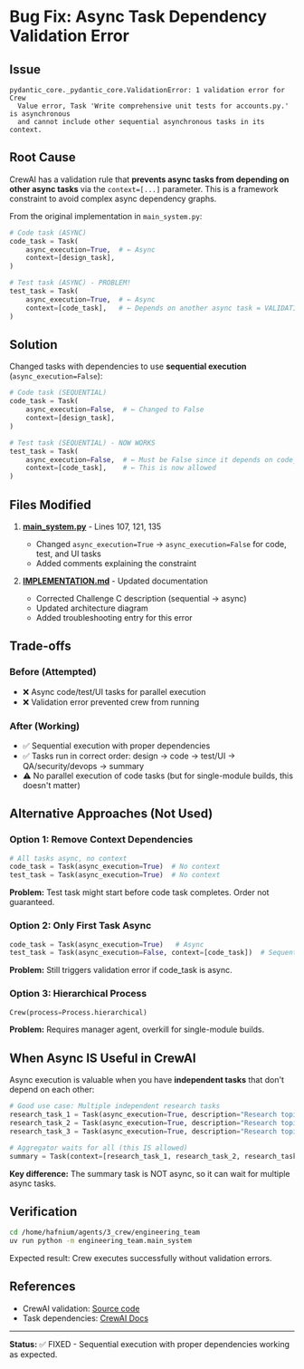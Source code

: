 # Bug Fix: Async Task Dependency Validation Error

## Issue

```
pydantic_core._pydantic_core.ValidationError: 1 validation error for Crew
  Value error, Task 'Write comprehensive unit tests for accounts.py.' is asynchronous
  and cannot include other sequential asynchronous tasks in its context.
```

## Root Cause

CrewAI has a validation rule that **prevents async tasks from depending on other async tasks** via the `context=[...]` parameter. This is a framework constraint to avoid complex async dependency graphs.

From the original implementation in `main_system.py`:

```python
# Code task (ASYNC)
code_task = Task(
    async_execution=True,  # ← Async
    context=[design_task],
)

# Test task (ASYNC) - PROBLEM!
test_task = Task(
    async_execution=True,  # ← Async
    context=[code_task],   # ← Depends on another async task = VALIDATION ERROR
)
```

## Solution

Changed tasks with dependencies to use **sequential execution** (`async_execution=False`):

```python
# Code task (SEQUENTIAL)
code_task = Task(
    async_execution=False,  # ← Changed to False
    context=[design_task],
)

# Test task (SEQUENTIAL) - NOW WORKS
test_task = Task(
    async_execution=False,  # ← Must be False since it depends on code_task
    context=[code_task],    # ← This is now allowed
)
```

## Files Modified

1. **[main_system.py](src/engineering_team/main_system.py#L107)** - Lines 107, 121, 135
   - Changed `async_execution=True` → `async_execution=False` for code, test, and UI tasks
   - Added comments explaining the constraint

2. **[IMPLEMENTATION.md](IMPLEMENTATION.md)** - Updated documentation
   - Corrected Challenge C description (sequential → async)
   - Updated architecture diagram
   - Added troubleshooting entry for this error

## Trade-offs

### Before (Attempted)
- ❌ Async code/test/UI tasks for parallel execution
- ❌ Validation error prevented crew from running

### After (Working)
- ✅ Sequential execution with proper dependencies
- ✅ Tasks run in correct order: design → code → test/UI → QA/security/devops → summary
- ⚠️ No parallel execution of code tasks (but for single-module builds, this doesn't matter)

## Alternative Approaches (Not Used)

### Option 1: Remove Context Dependencies
```python
# All tasks async, no context
code_task = Task(async_execution=True)  # No context
test_task = Task(async_execution=True)  # No context
```
**Problem:** Test task might start before code task completes. Order not guaranteed.

### Option 2: Only First Task Async
```python
code_task = Task(async_execution=True)   # Async
test_task = Task(async_execution=False, context=[code_task])  # Sequential
```
**Problem:** Still triggers validation error if code_task is async.

### Option 3: Hierarchical Process
```python
Crew(process=Process.hierarchical)
```
**Problem:** Requires manager agent, overkill for single-module builds.

## When Async IS Useful in CrewAI

Async execution is valuable when you have **independent tasks** that don't depend on each other:

```python
# Good use case: Multiple independent research tasks
research_task_1 = Task(async_execution=True, description="Research topic A")
research_task_2 = Task(async_execution=True, description="Research topic B")
research_task_3 = Task(async_execution=True, description="Research topic C")

# Aggregator waits for all (this IS allowed)
summary = Task(context=[research_task_1, research_task_2, research_task_3])
```

**Key difference:** The summary task is NOT async, so it can wait for multiple async tasks.

## Verification

```bash
cd /home/hafnium/agents/3_crew/engineering_team
uv run python -m engineering_team.main_system
```

Expected result: Crew executes successfully without validation errors.

## References

- CrewAI validation: [Source code](https://github.com/joaomdmoura/crewAI/blob/main/src/crewai/crew.py)
- Task dependencies: [CrewAI Docs](https://docs.crewai.com/en/concepts/tasks#task-dependencies)

---

**Status:** ✅ FIXED - Sequential execution with proper dependencies working as expected.

